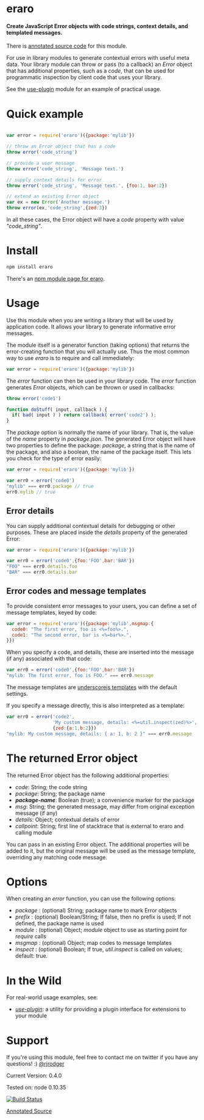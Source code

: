 eraro
=====

#### Create JavaScript Error objects with code strings, context details, and templated messages.

There is [annotated source code](http://rjrodger.github.io/eraro/doc/eraro.html) for this module.

For use in library modules to generate contextual errors with useful
meta data. Your library module can throw or pass (to a callback) an
_Error_ object that has additional properties, such as a _code_, that
can be used for programmatic inspection by client code that uses your
library.

See the [use-plugin](http://github.com/rjrodger/use-plugin) module for an example of practical usage.


# Quick example

```JavaScript

var error = require('eraro')({package:'mylib'})

// throw an Error object that has a code
throw error('code_string')

// provide a user message
throw error('code_string', 'Message text.')

// supply context details for error
throw error('code_string', 'Message text.', {foo:1, bar:2})

// extend an existing Error object
var ex = new Error('Another message.')
throw error(ex,'code_string',{zed:3})
```

In all these cases, the Error object will have a _code_ property with value _"code_string"_.


# Install

```bash
npm install eraro
```

There's an [npm module page for eraro](https://www.npmjs.org/package/eraro).


# Usage

Use this module when you are writing a library that will be used by
application code. It allows your library to generate informative error messages.

The module itself is a generator function (taking options) that
returns the error-creating function that you will actually use. Thus
the most common way to use _eraro_ is to require and call immediately:

```JavaScript
var error = require('eraro')({package:'mylib'})
```

The _error_ function can then be used in your library code. The
_error_ function generates _Error_ objects, which can be thrown or used in callbacks:

```JavaScript
throw error('code1')

function doStuff( input, callback ) {
  if( bad( input ) ) return callback( error('code2') );
}
```

The _package_ option is normally the name of your library. That is, the value
of the _name_ property in _package.json_. The generated Error object will
have two properties to define the package: _package_, a string that is
the name of the package, and also a boolean, the name of the package itself.
This lets you check for the type of error easily:

```JavaScript
var error = require('eraro')({package:'mylib'})

var err0 = error('code0')
"mylib" === err0.package // true
err0.mylib // true
```


## Error details

You can supply additional contextual details for debugging or other
purposes. These are placed inside the _details_ property of the
generated Error:

```JavaScript
var error = require('eraro')({package:'mylib'})

var err0 = error('code0',{foo:'FOO',bar:'BAR'})
"FOO" === err0.details.foo
"BAR" === err0.details.bar
```



## Error codes and message templates

To provide consistent error messages to your users, you can define a set of message templates, keyed by code:

```JavaScript
var error = require('eraro')({package:'mylib',msgmap:{
  code0: "The first error, foo is <%=foo%>.",
  code1: "The second error, bar is <%=bar%>.",
}})
```

When you specify a code, and details, these are inserted into the message (if any) associated with that code:

```JavaScript
var err0 = error('code0',{foo:'FOO',bar:'BAR'})
"mylib: The first error, foo is FOO." === err0.message
```

The message templates are [underscorejs templates](http://underscorejs.org/#template) 
with the default settings.

If you specify a message directly, this is also interpreted as a template:

```JavaScript
var err0 = error('code2',
                 'My custom message, details: <%=util.inspect(zed)%>', 
                 {zed:{a:1,b:2}})
"mylib: My custom message, details: { a: 1, b: 2 }" === err0.message
```


# The returned Error object

The returned Error object has the following additional properties:

   * _code_: String; the code string
   * _package_: String; the package name
   * _**package-name**_: Boolean (true); a convenience marker for the package
   * _msg_: String; the generated message, may differ from original exception message (if any)
   * _details_: Object; contextual details of error
   * _callpoint_: String; first line of stacktrace that is external to eraro and calling module 

You can pass in an existing Error object. The additional properties
will be added to it, but the original message will be used as the
message template, overriding any matching code message.


# Options

When creating an _error_ function, you can use the following options:

   * _package_ : (optional) String; package name to mark Error objects
   * _prefix_  : (optional) Boolean/String; If false, then no prefix is used; If not defined, the package name is used
   * _module_  : (optional) Object; _module_ object to use as starting point for _require_ calls
   * _msgmap_  : (optional) Object; map codes to message templates 
   * _inspect_ : (optional) Boolean; If true, _util.inspect_ is called on values; default: true.


# In the Wild

For real-world usage examples, see:

  * _[use-plugin](http://github.com/rjrodger/use-plugin)_: a utility for providing a plugin interface for extensions to your module


# Support

If you're using this module, feel free to contact me on twitter if you have any questions! :) [@rjrodger](http://twitter.com/rjrodger)

Current Version: 0.4.0

Tested on: node 0.10.35

[![Build Status](https://travis-ci.org/rjrodger/eraro.png?branch=master)](https://travis-ci.org/rjrodger/eraro)

[Annotated Source](http://rjrodger.github.io/eraro/doc/eraro.html)

